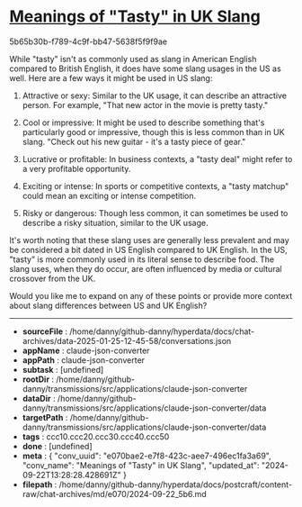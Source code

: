 # [Meanings of "Tasty" in UK Slang](https://claude.ai/chat/e070bae2-e7f8-423c-aee7-496ec1fa3a69)

5b65b30b-f789-4c9f-bb47-5638f5f9f9ae

 While "tasty" isn't as commonly used as slang in American English compared to British English, it does have some slang usages in the US as well. Here are a few ways it might be used in US slang:

1. Attractive or sexy: Similar to the UK usage, it can describe an attractive person. For example, "That new actor in the movie is pretty tasty."

2. Cool or impressive: It might be used to describe something that's particularly good or impressive, though this is less common than in UK slang. "Check out his new guitar - it's a tasty piece of gear."

3. Lucrative or profitable: In business contexts, a "tasty deal" might refer to a very profitable opportunity.

4. Exciting or intense: In sports or competitive contexts, a "tasty matchup" could mean an exciting or intense competition.

5. Risky or dangerous: Though less common, it can sometimes be used to describe a risky situation, similar to the UK usage.

It's worth noting that these slang uses are generally less prevalent and may be considered a bit dated in US English compared to UK English. In the US, "tasty" is more commonly used in its literal sense to describe food. The slang uses, when they do occur, are often influenced by media or cultural crossover from the UK.

Would you like me to expand on any of these points or provide more context about slang differences between US and UK English?

---

* **sourceFile** : /home/danny/github-danny/hyperdata/docs/chat-archives/data-2025-01-25-12-45-58/conversations.json
* **appName** : claude-json-converter
* **appPath** : claude-json-converter
* **subtask** : [undefined]
* **rootDir** : /home/danny/github-danny/transmissions/src/applications/claude-json-converter
* **dataDir** : /home/danny/github-danny/transmissions/src/applications/claude-json-converter/data
* **targetPath** : /home/danny/github-danny/transmissions/src/applications/claude-json-converter/data
* **tags** : ccc10.ccc20.ccc30.ccc40.ccc50
* **done** : [undefined]
* **meta** : {
  "conv_uuid": "e070bae2-e7f8-423c-aee7-496ec1fa3a69",
  "conv_name": "Meanings of \"Tasty\" in UK Slang",
  "updated_at": "2024-09-22T13:28:28.428691Z"
}
* **filepath** : /home/danny/github-danny/hyperdata/docs/postcraft/content-raw/chat-archives/md/e070/2024-09-22_5b6.md